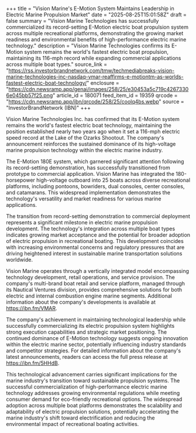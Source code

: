 +++
title = "Vision Marine's E-Motion System Maintains Leadership in Electric Marine Propulsion Market"
date = "2025-08-25T15:01:58Z"
draft = false
summary = "Vision Marine Technologies has successfully commercialized its record-setting E-Motion electric boat propulsion system across multiple recreational platforms, demonstrating the growing market readiness and environmental benefits of high-performance electric marine technology."
description = "Vision Marine Technologies confirms its E-Motion system remains the world's fastest electric boat propulsion, maintaining its 116-mph record while expanding commercial applications across multiple boat types."
source_link = "https://rss.investorbrandnetwork.com/tmw/techmediabreaks-vision-marine-technologies-inc-nasdaq-vmar-reaffirms-e-motiontm-as-worlds-fastest-electric-boat-technology/"
enclosure = "https://cdn.newsramp.app/genai/images/258/25/e30453a5c719c42673306e045bb57f25.png"
article_id = 180071
feed_item_id = 19359
qrcode = "https://cdn.newsramp.app/ibn/qrcode/258/25/coolq4bs.webp"
source = "InvestorBrandNetwork (IBN)"
+++

<p>Vision Marine Technologies Inc. has confirmed that its E-Motion system remains the world's fastest electric boat technology, maintaining the position established nearly two years ago when it set a 116-mph electric speed record at the Lake of the Ozarks Shootout. The company's announcement reinforces the sustained dominance of its high-voltage marine propulsion technology within the electric marine industry.</p><p>The E-Motion 180E system, which garnered significant attention following its record-setting demonstration, has successfully transitioned from prototype to commercial application. Vision Marine has integrated the 180-horsepower high-voltage outboard into 25 boats across diverse recreational platforms, including pontoons, bowriders, dual consoles, center consoles, and catamarans. This widespread implementation demonstrates the technology's versatility and market readiness for various marine applications.</p><p>The transition from record-setting demonstration to commercial deployment represents a significant milestone in electric marine propulsion development. The technology's integration across multiple boat types indicates growing market acceptance and the potential for broader adoption of electric propulsion in recreational boating. This development coincides with increasing environmental concerns and regulatory pressures that are driving heightened interest in sustainable marine transportation solutions worldwide.</p><p>Vision Marine operates through a vertically integrated model encompassing technology development, retail operations, and service provision. The company's multi-brand boat retail and service platform, managed through its Nautical Ventures division, provides comprehensive solutions for both electric and internal combustion engine marine segments. Additional information about the company's developments is available at <a href="https://ibn.fm/VMAR" rel="nofollow" target="_blank">https://ibn.fm/VMAR</a>.</p><p>The company's achievement in maintaining technological leadership while successfully commercializing its electric propulsion system highlights strong execution capabilities and strategic market positioning. The continued dominance of E-Motion technology suggests ongoing innovation within the electric marine sector, potentially influencing industry standards and competitor strategies. For detailed information about the company's latest announcements, readers can access the full press release at <a href="https://ibn.fm/5HHdB" rel="nofollow" target="_blank">https://ibn.fm/5HHdB</a>.</p><p>This technological advancement carries significant implications for the marine industry's transition toward sustainable propulsion systems. The successful commercialization of high-performance electric marine technology addresses growing environmental regulations while meeting consumer demand for eco-friendly recreational options. The widespread adoption across multiple boat platforms demonstrates the scalability and adaptability of electric propulsion solutions, potentially accelerating the marine industry's shift toward electrification and reducing the environmental impact of recreational boating activities.</p>